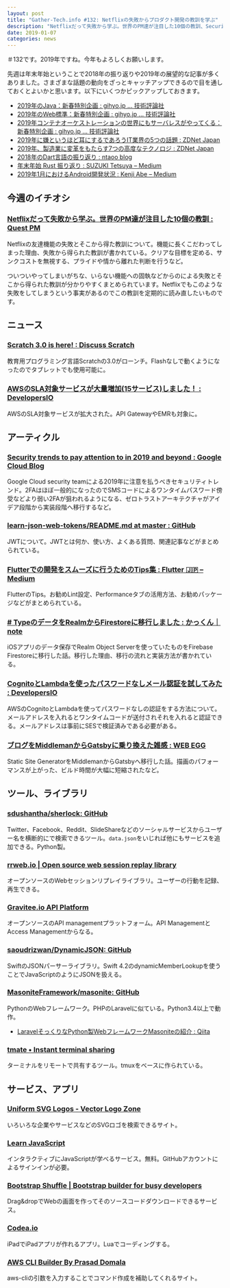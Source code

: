 ```yaml
---
layout: post
title: "Gather-Tech.info #132: Netflixの失敗からプロダクト開発の教訓を学ぶ"
description: "Netflixだって失敗から学ぶ。世界のPM達が注目した10個の教訓、Security trends to pay attention to in 2019 and beyond など"
date: 2019-01-07
categories: news
---
```


＃132です。2019年ですね。今年もよろしくお願いします。

先週は年末年始ということで2018年の振り返りや2019年の展望的な記事が多くありました。さまざまな話題の動向をざっとキャッチアップできるので目を通しておくとよいかと思います。以下にいくつかピックアップしておきます。

- [2019年のJava：新春特別企画 : gihyo.jp … 技術評論社](https://gihyo.jp/dev/column/newyear/2019/java)
- [2019年のWeb標準：新春特別企画 : gihyo.jp … 技術評論社](https://gihyo.jp/design/column/newyear/2019/web-standards-prospect)
- [2019年コンテナオーケストレーションの世界にもサーバレスがやってくる：新春特別企画 : gihyo.jp … 技術評論社](https://gihyo.jp/dev/column/newyear/2019/kubernetes)
- [2019年に嫌というほど耳にするであろうIT業界の5つの話題 : ZDNet Japan](https://japan.zdnet.com/article/35130555/)
- [2019年、製造業に変革をもたらす7つの高度なテクノロジ : ZDNet Japan](https://japan.zdnet.com/article/35130242/)
- [2018年のDart言語の振り返り : ntaoo blog](https://ntaoo.hatenablog.com/entry/2019/01/03/053437)
- [年末年始 Rust 振り返り : SUZUKI Tetsuya – Medium](https://medium.com/@szktty/%E5%B9%B4%E6%9C%AB%E5%B9%B4%E5%A7%8B-rust-%E6%8C%AF%E3%82%8A%E8%BF%94%E3%82%8A-7e0601f5aa3d)
- [2019年1月におけるAndroid開発状況 : Kenji Abe – Medium](https://medium.com/@star_zero/2019%E5%B9%B41%E6%9C%88%E3%81%AB%E3%81%8A%E3%81%91%E3%82%8Bandroid%E9%96%8B%E7%99%BA%E7%8A%B6%E6%B3%81-e279e2f9dd5f)

## 今週のイチオシ

### [Netflixだって失敗から学ぶ。世界のPM達が注目した10個の教訓 : Quest PM](https://questpm.hatenablog.com/entry/learn_from_failure_at_netflix)

Netflixの友達機能の失敗とそこから得た教訓について。機能に長くこだわってしまった理由、失敗から得られた教訓が書かれている。クリアな目標を定める、サンクコストを無視する、プライドや情から離れた判断を行うなど。

ついついやってしまいがちな、いらない機能への固執などからのによる失敗とそこから得られた教訓が分かりやすくまとめられています。Netflixでもこのような失敗をしてしまうという事実があるのでこの教訓を定期的に読み直したいものです。

## ニュース

### [Scratch 3.0 is here! : Discuss Scratch](https://scratch.mit.edu/discuss/topic/326861/)

教育用プログラミング言語Scratchの3.0がローンチ。Flashなしで動くようになったのでタブレットでも使用可能に。

### [AWSのSLA対象サービスが大量増加(15サービス)しました！ : DevelopersIO](https://dev.classmethod.jp/cloud/aws/sla-target-service-increased-by-15/)

AWSのSLA対象サービスが拡大された。API GatewayやEMRも対象に。

## アーティクル

### [Security trends to pay attention to in 2019 and beyond : Google Cloud Blog](https://cloud.google.com/blog/products/identity-security/security-trends-to-pay-attention-to-in-2019-and-beyond)

Google Cloud security teamによる2019年に注意を払うべきセキュリティトレンド。2FAはほぼ一般的になったのでSMSコードによるワンタイムパスワード傍受などより弱い2FAが狙われるようになる、ゼロトラストアーキテクチャがアイデア段階から実装段階へ移行するなど。

### [learn-json-web-tokens/README.md at master : GitHub](https://github.com/dwyl/learn-json-web-tokens/blob/master/README.md)

JWTについて。JWTとは何か、使い方、よくある質問、関連記事などがまとめられている。

### [Flutterでの開発をスムーズに行うためのTips集 : Flutter 🇯🇵 – Medium](https://medium.com/flutter-jp/tips-b2487a63a8)

FlutterのTips。お勧めLint設定、Performanceタブの活用方法、お勧めパッケージなどがまとめられている。

### [# TypeのデータをRealmからFirestoreに移行しました : かっくん｜note](https://note.mu/fromkk/n/nff051b32200e)

iOSアプリのデータ保存でRealm Object Serverを使っていたものをFirebase Firestoreに移行した話。移行した理由、移行の流れと実装方法が書かれている。

### [CognitoとLambdaを使ったパスワードなしメール認証を試してみた : DevelopersIO](https://dev.classmethod.jp/cloud/aws/cognito-lambda-passwordless/)

AWSのCognitoとLambdaを使ってパスワードなしの認証をする方法について。メールアドレスを入れるとワンタイムコードが送付されそれを入れると認証できる。メールアドレスは事前にSESで検証済みである必要がある。

### [ブログをMiddlemanからGatsbyに乗り換えた雑感 : WEB EGG](https://blog.leko.jp/post/impression-comparison-of-middleman-and-gatsby/)

Static Site GeneratorをMiddlemanからGatsbyへ移行した話。描画のパフォーマンスが上がった、ビルド時間が大幅に短縮されたなど。

## ツール、ライブラリ

### [sdushantha/sherlock: GitHub](https://github.com/sdushantha/sherlock)

Twitter、Facebook、Reddit、SlideShareなどのソーシャルサービスからユーザー名を横断的にで検索できるツール。`data.json`をいじれば他にもサービスを追加できる。Python製。

### [rrweb.io | Open source web session replay library](https://www.rrweb.io/)

オープンソースのWebセッションリプレイライブラリ。ユーザーの行動を記録、再生できる。

### [Gravitee.io API Platform](https://gravitee.io/)

オープンソースのAPI managementプラットフォーム。API ManagementとAccess Managementからなる。

### [saoudrizwan/DynamicJSON: GitHub](https://github.com/saoudrizwan/DynamicJSON)

SwiftのJSONパーサーライブラリ。Swift 4.2のdynamicMemberLookupを使うことでJavaScriptのようにJSONを扱える。

### [MasoniteFramework/masonite: GitHub](https://github.com/MasoniteFramework/masonite)

PythonのWebフレームワーク。PHPのLaravelに似ている。Python3.4以上で動作。

- [LaravelそっくりなPython製WebフレームワークMasoniteの紹介 : Qiita](https://qiita.com/dumblepy/items/65b975302618cb6a8f64)

### [tmate • Instant terminal sharing](https://tmate.io/)

ターミナルをリモートで共有するツール。tmuxをベースに作られている。

## サービス、アプリ

### [Uniform SVG Logos - Vector Logo Zone](https://www.vectorlogo.zone/)

いろいろな企業やサービスなどのSVGロゴを検索できるサイト。

### [Learn JavaScript](https://learnjavascript.online/)

インタラクティブにJavaScriptが学べるサービス。無料。GitHubアカウントによるサインインが必要。

### [Bootstrap Shuffle | Bootstrap builder for busy developers](https://bootstrapshuffle.com/)

Drag&dropでWebの画面を作ってそのソースコードダウンロードできるサービス。

### [Codea.io](https://codea.io/)

iPadでiPadアプリが作れるアプリ。Luaでコーディングする。

### [AWS CLI Builder By Prasad Domala](https://awsclibuilder.com/home)

aws-cliの引数を入力することでコマンド作成を補助してくれるサイト。